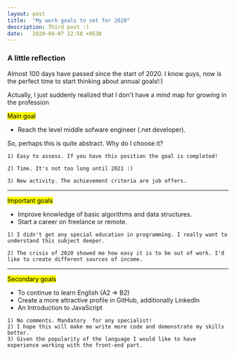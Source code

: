 ```yaml
---
layout: post
title:  "My work goals to set for 2020"
description: Third post :)
date:   2020-04-07 22:58 +0530
---
```

### A little reflection

Almost 100 days have passed since the start of 2020. I know guys, now is the perfect time to start thinking about annual goals!:)

Actually, I just suddenly realized that I don't have a mind map for growing in the profession

<mark>Main goal</mark>

* Reach the level middle sofware engineer (.net developer). 

So, perhaps this is quite abstract. Why do I choose it?
```
1) Easy to assess. If you have this position the goal is completed!

2) Time. It's not too long until 2021 :)

3) New activity. The achievement criteria are job offers. 
```
***

<mark>Important goals</mark>
* Improve knowledge of basic algorithms and data structures. 
* Start a career on freelance or remote.

```
1) I didn't get any special education in programming. I really want to understand this subject deeper.
 
2) The crisis of 2020 showed me how easy it is to be out of work. I'd like to create different sources of income. 
```
***

<mark>Secondary goals</mark>
* To continue to learn English (A2 => B2)
* Сreate a more attractive profile in GitHub, additionally  LinkedIn
* An Introduction to JavaScript
```
1) No comments. Mandatory  for any specialist! 
2) I hope this will make me write more code and demonstrate my skills better.
3) Given the popularity of the language I would like to have experience working with the front-end part.
```
